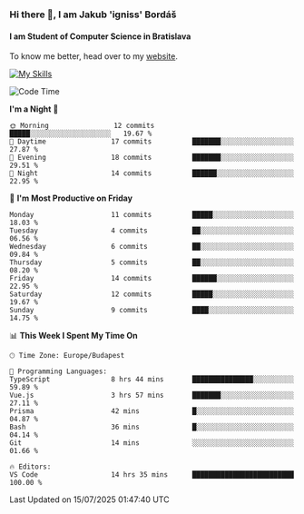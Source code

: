 ### Hi there 👋, I am Jakub 'igniss' Bordáš

#### I am Student of Computer Science in Bratislava
To know me better, head over to my [website](https://bordas.sk).

[![My Skills](https://skillicons.dev/icons?i=js,typescript,html,css,figma,svelte,vue,next,postgresql,nest,express,nodejs)](https://bordas.sk)


<!--START_SECTION:waka-->
![Code Time](http://img.shields.io/badge/Code%20Time-1%2C994%20hrs%209%20mins-blue)

**I'm a Night 🦉** 

```text
🌞 Morning                12 commits          █████░░░░░░░░░░░░░░░░░░░░   19.67 % 
🌆 Daytime                17 commits          ███████░░░░░░░░░░░░░░░░░░   27.87 % 
🌃 Evening                18 commits          ███████░░░░░░░░░░░░░░░░░░   29.51 % 
🌙 Night                  14 commits          ██████░░░░░░░░░░░░░░░░░░░   22.95 % 
```
📅 **I'm Most Productive on Friday** 

```text
Monday                   11 commits          █████░░░░░░░░░░░░░░░░░░░░   18.03 % 
Tuesday                  4 commits           ██░░░░░░░░░░░░░░░░░░░░░░░   06.56 % 
Wednesday                6 commits           ██░░░░░░░░░░░░░░░░░░░░░░░   09.84 % 
Thursday                 5 commits           ██░░░░░░░░░░░░░░░░░░░░░░░   08.20 % 
Friday                   14 commits          ██████░░░░░░░░░░░░░░░░░░░   22.95 % 
Saturday                 12 commits          █████░░░░░░░░░░░░░░░░░░░░   19.67 % 
Sunday                   9 commits           ████░░░░░░░░░░░░░░░░░░░░░   14.75 % 
```


📊 **This Week I Spent My Time On** 

```text
🕑︎ Time Zone: Europe/Budapest

💬 Programming Languages: 
TypeScript               8 hrs 44 mins       ███████████████░░░░░░░░░░   59.89 % 
Vue.js                   3 hrs 57 mins       ███████░░░░░░░░░░░░░░░░░░   27.11 % 
Prisma                   42 mins             █░░░░░░░░░░░░░░░░░░░░░░░░   04.87 % 
Bash                     36 mins             █░░░░░░░░░░░░░░░░░░░░░░░░   04.14 % 
Git                      14 mins             ░░░░░░░░░░░░░░░░░░░░░░░░░   01.66 % 

🔥 Editors: 
VS Code                  14 hrs 35 mins      █████████████████████████   100.00 % 
```


 Last Updated on 15/07/2025 01:47:40 UTC
<!--END_SECTION:waka-->
